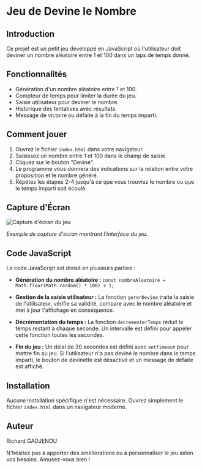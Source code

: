 # Jeu de Devine le Nombre

## Introduction

Ce projet est un petit jeu développé en JavaScript où l'utilisateur doit deviner un nombre aléatoire entre 1 et 100 dans un laps de temps donné.

## Fonctionnalités

- Génération d'un nombre aléatoire entre 1 et 100.
- Compteur de temps pour limiter la durée du jeu.
- Saisie utilisateur pour deviner le nombre.
- Historique des tentatives avec résultats.
- Message de victoire ou défaite à la fin du temps imparti.

## Comment jouer

1. Ouvrez le fichier `index.html` dans votre navigateur.
2. Saisissez un nombre entre 1 et 100 dans le champ de saisie.
3. Cliquez sur le bouton "Devine".
4. Le programme vous donnera des indications sur la relation entre votre proposition et le nombre généré.
5. Répétez les étapes 2-4 jusqu'à ce que vous trouviez le nombre ou que le temps imparti soit écoulé.

## Capture d'Écran

![Capture d'écran du jeu](jeu.png)

*Exemple de capture d'écran montrant l'interface du jeu.*

## Code JavaScript

Le code JavaScript est divisé en plusieurs parties :

- **Génération du nombre aléatoire :** `const nombreAleatoire = Math.floor(Math.random() * 100) + 1;`

- **Gestion de la saisie utilisateur :** La fonction `gererDevine` traite la saisie de l'utilisateur, vérifie sa validité, compare avec le nombre aléatoire et met à jour l'affichage en conséquence.

- **Décrémentation du temps :** La fonction `decrementerTemps` réduit le temps restant à chaque seconde. Un intervalle est défini pour appeler cette fonction toutes les secondes.

- **Fin du jeu :** Un délai de 30 secondes est défini avec `setTimeout` pour mettre fin au jeu. Si l'utilisateur n'a pas deviné le nombre dans le temps imparti, le bouton de devinette est désactivé et un message de défaite est affiché.

## Installation

Aucune installation spécifique n'est nécessaire. Ouvrez simplement le fichier `index.html` dans un navigateur moderne.

## Auteur

Richard GADJENOU

N'hésitez pas à apporter des améliorations ou à personnaliser le jeu selon vos besoins. Amusez-vous bien !

